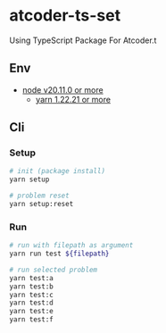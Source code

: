 # atcoder-ts-set

Using TypeScript Package For Atcoder.t

## Env

- [node v20.11.0 or more](https://nodejs.org/api/)
  - [yarn 1.22.21 or more](https://classic.yarnpkg.com/en/docs/install#windows-stable)

## Cli

### Setup

```sh
# init (package install)
yarn setup

# problem reset
yarn setup:reset
```

### Run

```sh
# run with filepath as argument
yarn run test ${filepath}

# run selected problem
yarn test:a
yarn test:b
yarn test:c
yarn test:d
yarn test:e
yarn test:f
```
